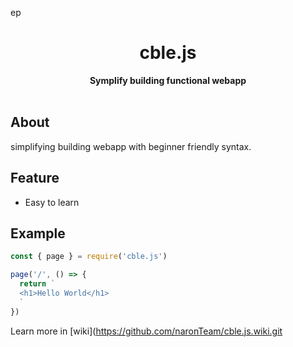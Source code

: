 ep<center>
<h1>cble.js</h1>
<b>Symplify building functional webapp</b>
</center><br>

## About
simplifying building webapp with beginner friendly syntax.

## Feature
- Easy to learn

## Example
```js
const { page } = require('cble.js')

page('/', () => {
  return `
  <h1>Hello World</h1>
  `
})
```
Learn more in [wiki](https://github.com/naronTeam/cble.js.wiki.git

